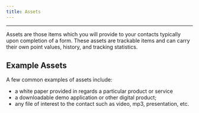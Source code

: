 ```yaml
---
title: Assets
---
```


---
Assets are those items which you will provide to your contacts typically upon completion of a form. These assets are trackable items and can carry their own point values, history, and tracking statistics.

## Example Assets

A few common examples of assets include:
* a white paper provided in regards a particular product or service
* a downloadable demo application or other digital product; 
* any file of interest to the contact such as video, mp3, presentation, etc.
